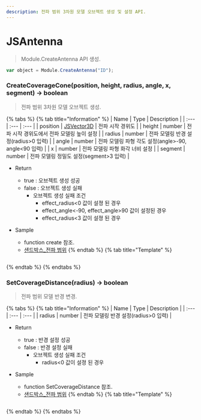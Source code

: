 ```yaml
---
description: 전파 범위 3차원 모델 오브젝트 생성 및 설정 API.
---
```


# JSAntenna

> Module.CreateAntenna API 생성.

```javascript
var object = Module.CreateAntenna("ID");
```

### CreateCoverageCone(position, height, radius, angle, x, segment) → boolean

>  전파 범위 3차원 모델 오브젝트 생성.

{% tabs %}
{% tab title="Information" %}
| Name | Type | Description |
| :--- | :--- | :--- |
| position | [JSVector3D](../core/jsvector3d.md) | 전파 시작 경위도 |
| height | number | 전파 시작 경위도에서 전파 모델링 높이 설정 |
| radius | number | 전파 모델링 반경 설정(radius&gt;0 입력) |
| angle | number | 전파 모델링 파형 각도 설정(angle&gt;-90, angle&lt;90 입력) |
| x | number | 전파 모델링 파형 화각 너비 설정 |
| segment | number | 전파 모델링 정밀도 설정(segment&gt;3 입력) |

* Return
  * true : 오브젝트 생성 성공
  * false : 오브젝트 생성 실패
    * 오브젝트 생성 실패 조건
	  * effect_radius&lt;0 값이 설졍 된 경우
	  * effect_angle&lt;-90, effect_angle&gt;90 값이 설정된 경우
      * effect_radius&lt;3 값이 설졍 된 경우
	  
* Sample
  * function create 참조.
  * [샌드박스\_전파 범위](http://sandbox.dtwincloud.com/code/main.do?id=object_antenna)
{% endtab %}
{% tab title="Template" %}
```javascript
```
{% endtab %}
{% endtabs %}

### SetCoverageDistance(radius) → boolean

> 전파 범위 모델 반경 변경.

{% tabs %}
{% tab title="Information" %}
| Name | Type | Description |
| :--- | :--- | :--- |
| radius | number | 전파 모델링 반경 설정(radius&gt;0 입력) |

* Return
  * true : 반경 설정 성공
  * false : 반경 설정 실패
    * 오브젝트 생성 실패 조건
	  * radius&lt;0 값이 설졍 된 경우

* Sample
  * function SetCoverageDistance 참조.
  * [샌드박스\_전파 범위](http://sandbox.dtwincloud.com/code/main.do?id=object_antenna)
{% endtab %}
{% tab title="Template" %}
```javascript
```
{% endtab %}
{% endtabs %}
